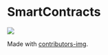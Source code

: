 # SmartContracts 


<a href = "https://github.com/Tanu-N-Prabhu/Python/graphs/contributors">
  <img src = "https://contrib.rocks/image?repo=OpenRamp/contract"/>
</a>

Made with [contributors-img](https://contrib.rocks).
